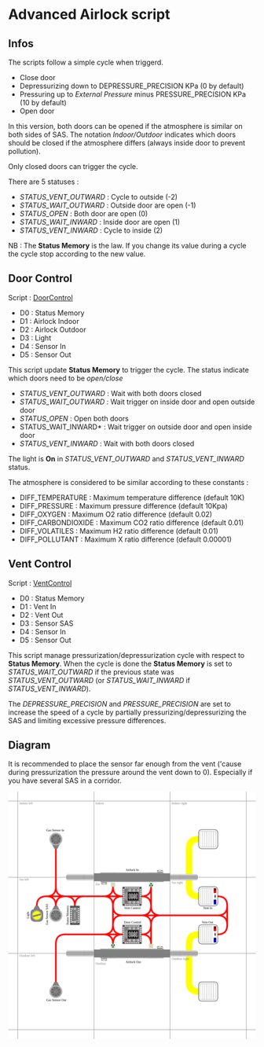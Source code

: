 # Advanced Airlock script

## Infos
The scripts follow a simple cycle when triggerd.
- Close door
- Depressurizing down to DEPRESSURE_PRECISION KPa (0 by default)
- Pressuring up to *External Pressure* minus PRESSURE_PRECISION KPa (10 by default)
- Open door

In this version, both doors can be opened if the atmosphere is similar on both sides of SAS. The notation *Indoor/Outdoor* indicates which doors should be closed if the atmosphere differs (always inside door to prevent pollution).

Only closed doors can trigger the cycle.

There are 5 statuses :
- *STATUS_VENT_OUTWARD* : Cycle to outside (-2)
- *STATUS_WAIT_OUTWARD* : Outside door are open (-1)
- *STATUS_OPEN* : Both door are open (0)
- *STATUS_WAIT_INWARD* : Inside door are open (1)
- *STATUS_VENT_INWARD* : Cycle to inside (2)

NB : The **Status Memory** is the law. If you change its value during a cycle the cycle stop according to the new value.

## Door Control
Script : [DoorControl](/Scripts/AdvancedAirlock/DoorControl)
- D0 : Status Memory
- D1 : Airlock Indoor
- D2 : Airlock Outdoor
- D3 : Light
- D4 : Sensor In
- D5 : Sensor Out

This script update **Status Memory** to trigger the cycle.
The status indicate which doors need to be *open/close*

- *STATUS_VENT_OUTWARD* : Wait with both doors closed
- *STATUS_WAIT_OUTWARD* : Wait trigger on inside door and open outside door
- *STATUS_OPEN* : Open both doors
- STATUS_WAIT_INWARD* : Wait trigger on outside door and open inside door
- *STATUS_VENT_INWARD* : Wait with both doors closed

The light is **On** in *STATUS_VENT_OUTWARD* and *STATUS_VENT_INWARD* status.

The atmosphere is considered to be similar according to these constants :
- DIFF_TEMPERATURE : Maximum temperature difference (default 10K)
- DIFF_PRESSURE : Maximum pressure difference (default 10Kpa)
- DIFF_OXYGEN : Maximum O2 ratio difference (default 0.02)
- DIFF_CARBONDIOXIDE : Maximum CO2 ratio difference (default 0.01)
- DIFF_VOLATILES : Maximum H2 ratio difference (default 0.01)
- DIFF_POLLUTANT : Maximum X ratio difference (default 0.00001)

## Vent Control
Script : [VentControl](/Scripts/AdvancedAirlock/VentControl)
- D0 : Status Memory
- D1 : Vent In
- D2 : Vent Out
- D3 : Sensor SAS
- D4 : Sensor In
- D5 : Sensor Out

This script manage pressurization/depressurization cycle with respect to **Status Memory**.
When the cycle is done the **Status Memory** is set to *STATUS_WAIT_OUTWARD* if the previous state was *STATUS_VENT_OUTWARD* (or *STATUS_WAIT_INWARD* if *STATUS_VENT_INWARD*).

The *DEPRESSURE_PRECISION* and *PRESSURE_PRECISION* are set to increase the speed of a cycle by partially pressurizing/depressurizing the SAS and limiting excessive pressure differences.

## Diagram

It is recommended to place the sensor far enough from the vent ('cause during pressurization the pressure around the vent down to 0).
Especially if you have several SAS in a corridor.

![Airlock diagram](/Diagrams/Airlock.svg)
